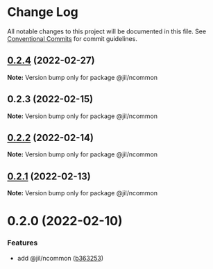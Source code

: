 # Change Log

All notable changes to this project will be documented in this file.
See [Conventional Commits](https://conventionalcommits.org) for commit guidelines.

## [0.2.4](https://github.com/jiljs/jil/compare/@jil/ncommon@0.2.3...@jil/ncommon@0.2.4) (2022-02-27)

**Note:** Version bump only for package @jil/ncommon





## 0.2.3 (2022-02-15)

**Note:** Version bump only for package @jil/ncommon





## [0.2.2](https://github.com/jiljs/jil/compare/@jil/ncommon@0.2.1...@jil/ncommon@0.2.2) (2022-02-14)

**Note:** Version bump only for package @jil/ncommon





## [0.2.1](https://github.com/jiljs/jil/compare/@jil/ncommon@0.2.0...@jil/ncommon@0.2.1) (2022-02-13)

**Note:** Version bump only for package @jil/ncommon





# 0.2.0 (2022-02-10)


### Features

* add @jil/ncommon ([b363253](https://github.com/jiljs/jil/commit/b363253169db50708e61863c518f4d753a6128e1))
